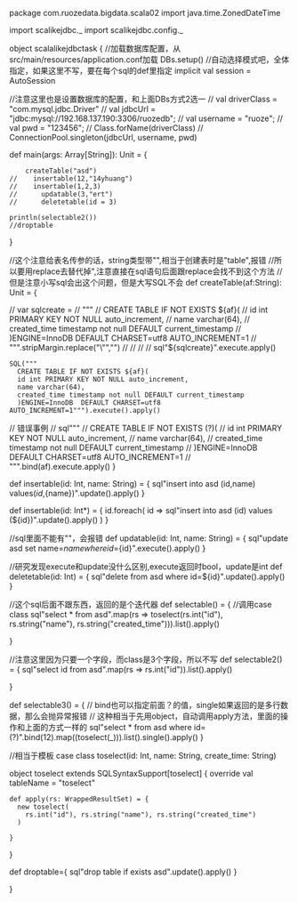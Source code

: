 package com.ruozedata.bigdata.scala02
import java.time.ZonedDateTime

import scalikejdbc._
import scalikejdbc.config._


object scalalikejdbctask {
  //加载数据库配置，从src/main/resources/application.conf加载
  DBs.setup()
  //自动选择模式吧，全体指定，如果这里不写，要在每个sql的def里指定
  implicit val session = AutoSession

  //注意这里也是设置数据库的配置，和上面DBs方式2选一
//  val driverClass = "com.mysql.jdbc.Driver"
//  val jdbcUrl = "jdbc:mysql://192.168.137.190:3306/ruozedb";
//  val username = "ruoze";
//  val pwd = "123456";
//  Class.forName(driverClass)
//  ConnectionPool.singleton(jdbcUrl, username, pwd)

  def main(args: Array[String]): Unit = {


        createTable("asd")
    //    insertable(12,"14yhuang")
    //    insertable(1,2,3)
    //      updatable(3,"ert")
    //      deletetable(id = 3)

    println(selectable2())
    //droptable

  }

  //这个注意给表名传参的话，string类型带"",相当于创建表时是"table",报错
  //所以要用replace去替代掉",注意直接在sql语句后面跟replace会找不到这个方法
  //但是注意小写sql会出这个问题，但是大写SQL不会
  def createTable(af:String): Unit = {

//    var sqlcreate =
//      """
//        CREATE TABLE IF NOT EXISTS ${af}(
//                          id int PRIMARY KEY NOT NULL auto_increment,
//                          name varchar(64),
//                          created_time timestamp not null DEFAULT current_timestamp
//                       )ENGINE=InnoDB  DEFAULT CHARSET=utf8 AUTO_INCREMENT=1
//      """.stripMargin.replace("\"","")
//
//
//
//    sql"${sqlcreate}".execute.apply()

    SQL("""
      CREATE TABLE IF NOT EXISTS ${af}(
      id int PRIMARY KEY NOT NULL auto_increment,
      name varchar(64),
      created_time timestamp not null DEFAULT current_timestamp
      )ENGINE=InnoDB  DEFAULT CHARSET=utf8 AUTO_INCREMENT=1""").execute().apply()

// 错误事例
//    sql"""
//         CREATE TABLE IF NOT EXISTS (?)(
//                  id int PRIMARY KEY NOT NULL auto_increment,
//                  name varchar(64),
//                  created_time timestamp not null DEFAULT current_timestamp
//               )ENGINE=InnoDB  DEFAULT CHARSET=utf8 AUTO_INCREMENT=1
//      """.bind(af).execute.apply()
  }

  def insertable(id: Int, name: String) = {
    sql"insert into asd (id,name) values(${id},${name})".update().apply()
  }

  def insertable(id: Int*) = {
    id.foreach(
      id => sql"insert into asd (id) values (${id})".update().apply()
    )
  }

  //sql里面不能有""，会报错
  def updatable(id: Int, name: String) = {
    sql"update asd set name=${name} where id =${id}".execute().apply()
  }

  //研究发现execute和update没什么区别,execute返回时bool，update是int
  def deletetable(id: Int) = {
    sql"delete from asd where id=${id}".update().apply()
  }

  //这个sql后面不跟东西，返回的是个迭代器
  def selectable() = {
    //调用case class
    sql"select * from asd".map(rs => toselect(rs.int("id"), rs.string("name"), rs.string("created_time"))).list().apply()

  }

  //注意这里因为只要一个字段，而class是3个字段，所以不写
  def selectable2() = {
    sql"select id from asd".map(rs => rs.int("id")).list().apply()

  }

  def selectable3() = {
//    bind也可以指定前面？的值，single如果返回的是多行数据，那么会抛异常报错
//    这种相当于先用object，自动调用apply方法，里面的操作和上面的方式一样的
    sql"select * from asd where id=(?)".bind(12).map((toselect(_))).list().single().apply()
  }

//相当于模板
  case class toselect(id: Int, name: String, create_time: String)

  object toselect extends SQLSyntaxSupport[toselect] {
    override val tableName = "toselect"

    def apply(rs: WrappedResultSet) = {
      new toselect(
        rs.int("id"), rs.string("name"), rs.string("created_time")
      )

    }

  }

  def droptable={
    sql"drop table if exists asd".update().apply()
  }

}




